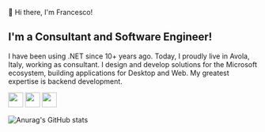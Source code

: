 👋 Hi there, I'm Francesco!

## I'm a Consultant and Software Engineer!
I have been using .NET since 10+ years ago. Today, I proudly live in Avola, Italy, working as consultant. I design and develop solutions for the Microsoft ecosystem, building applications for Desktop and Web. My greatest expertise is backend development.

<p>
  <img height="30" src="https://raw.githubusercontent.com/marwin1991/profile-technology-icons/refs/heads/main/icons/c%23.png">
  <img height="30" src="https://raw.githubusercontent.com/marwin1991/profile-technology-icons/refs/heads/main/icons/_net_core.png">
  <img height="30" src="https://raw.githubusercontent.com/marwin1991/profile-technology-icons/refs/heads/main/icons/microsoft_azure.png">
</p>
  
![Anurag's GitHub stats](https://github-readme-stats.vercel.app/api?username=francesco-assenza&show_icons=true&bg_color=00000000)

<!--
## Hi there 👋


**francesco-assenza/francesco-assenza** is a ✨ _special_ ✨ repository because its `README.md` (this file) appears on your GitHub profile.

Here are some ideas to get you started:

- 🔭 I’m currently working on ...
- 🌱 I’m currently learning ...
- 👯 I’m looking to collaborate on ...
- 🤔 I’m looking for help with ...
- 💬 Ask me about ...
- 📫 How to reach me: ...
- 😄 Pronouns: ...
- ⚡ Fun fact: ...
-->
